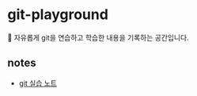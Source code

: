 # git-playground

📁 자유롭게 git을 연습하고 학습한 내용을 기록하는 공간입니다.

## notes

- [git 실습 노트](./notes/tutorial.md)
